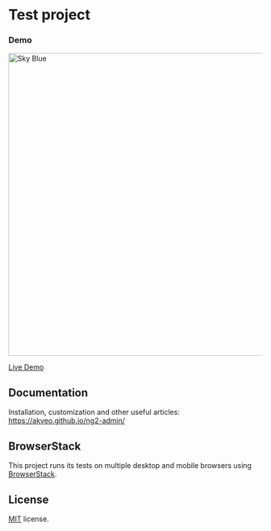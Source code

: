 # Test project


### Demo

<a target="_blank" href="http://akveo.com/ng2-admin/"><img src="http://i.imgur.com/QK9AzHj.jpg" width="600" alt="Sky Blue"/></a>

<a target="_blank" href="http://akveo.com/ng2-admin/">Live Demo</a>

## Documentation
Installation, customization and other useful articles: https://akveo.github.io/ng2-admin/

## BrowserStack
This project runs its tests on multiple desktop and mobile browsers using [BrowserStack](http://www.browserstack.com).


## License
[MIT](LICENSE.txt) license.